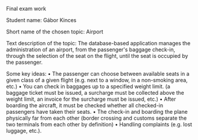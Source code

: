 Final exam work

Student name:
Gábor Kinces

Short name of the chosen topic:
Airport

Text description of the topic:
The database-based application manages the administration of an airport, from the passenger's baggage check-in, through the selection of the seat on the flight, until the seat is occupied by the passenger.

Some key ideas:
• The passenger can choose between available seats in a given class of a given flight (e.g. next to a window, in a non-smoking area, etc.)
• You can check in baggages up to a specified weight limit. (a baggage ticket must be issued, a surcharge must be collected above the weight limit, an invoice for the surcharge must be issued, etc.)
• After boarding the aircraft, it must be checked whether all checked-in passengers have taken their seats.
• The check-in and boarding the plane physically far from each other (border crossing and customs separate the two terminals from each other by definition)
• Handling complaints (e.g. lost luggage, etc.).

